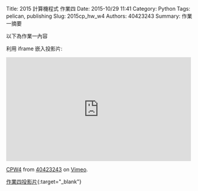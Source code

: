 Title: 2015 計算機程式 作業四
Date: 2015-10/29 11:41
Category: Python
Tags: pelican, publishing
Slug: 2015cp_hw_w4
Authors: 40423243
Summary: 作業一摘要

以下為作業一內容

利用 iframe 嵌入投影片:

<iframe src="https://player.vimeo.com/video/145038644" width="500" height="281" frameborder="0" webkitallowfullscreen mozallowfullscreen allowfullscreen></iframe> <p><a href="https://vimeo.com/145038644">CPW4</a> from <a href="https://vimeo.com/user45620934">40423243</a> on <a href="https://vimeo.com">Vimeo</a>.</p>

[作業四投影片](40423243_cp_w4_p.html){:target="_blank"}